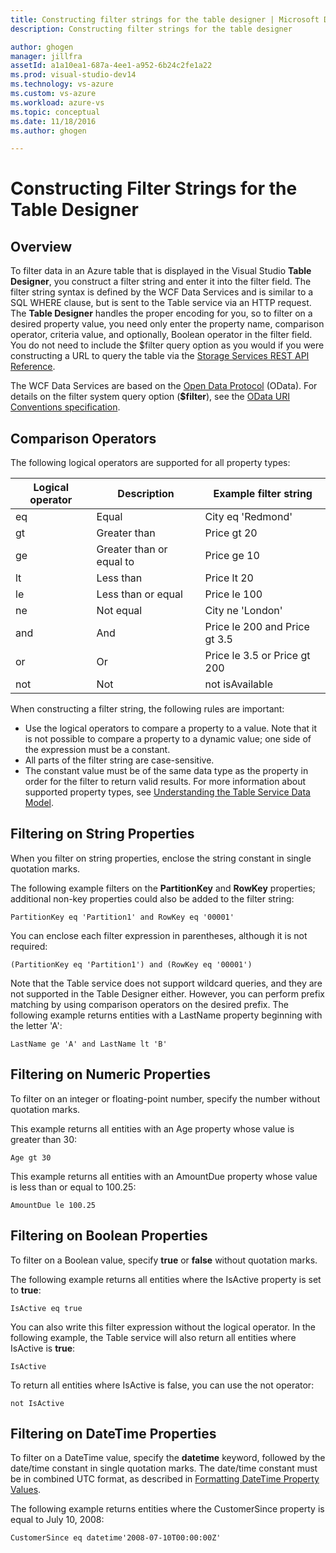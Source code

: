 ```yaml
---
title: Constructing filter strings for the table designer | Microsoft Docs
description: Constructing filter strings for the table designer

author: ghogen
manager: jillfra
assetId: a1a10ea1-687a-4ee1-a952-6b24c2fe1a22
ms.prod: visual-studio-dev14
ms.technology: vs-azure
ms.custom: vs-azure
ms.workload: azure-vs
ms.topic: conceptual
ms.date: 11/18/2016
ms.author: ghogen

---
```

# Constructing Filter Strings for the Table Designer
## Overview
To filter data in an Azure table that is displayed in the Visual Studio **Table Designer**, you construct a filter string and enter it into the filter field. The filter string syntax is defined by the WCF Data Services and is similar to a SQL WHERE clause, but is sent to the Table service via an HTTP request. The **Table Designer** handles the proper encoding for you, so to filter on a desired property value, you need only enter the property name, comparison operator, criteria value, and optionally, Boolean operator in the filter field. You do not need to include the $filter query option as you would if you were constructing a URL to query the table via the [Storage Services REST API Reference](https://go.microsoft.com/fwlink/p/?LinkId=400447).

The WCF Data Services are based on the [Open Data Protocol](https://go.microsoft.com/fwlink/p/?LinkId=214805) (OData). For details on the filter system query option (**$filter**), see the [OData URI Conventions specification](https://go.microsoft.com/fwlink/p/?LinkId=214806).

## Comparison Operators
The following logical operators are supported for all property types:

| Logical operator | Description | Example filter string |
| --- | --- | --- |
| eq |Equal |City eq 'Redmond' |
| gt |Greater than |Price gt 20 |
| ge |Greater than or equal to |Price ge 10 |
| lt |Less than |Price lt 20 |
| le |Less than or equal |Price le 100 |
| ne |Not equal |City ne 'London' |
| and |And |Price le 200 and Price gt 3.5 |
| or |Or |Price le 3.5 or Price gt 200 |
| not |Not |not isAvailable |

When constructing a filter string, the following rules are important:

* Use the logical operators to compare a property to a value. Note that it is not possible to compare a property to a dynamic value; one side of the expression must be a constant.
* All parts of the filter string are case-sensitive.
* The constant value must be of the same data type as the property in order for the filter to return valid results. For more information about supported property types, see [Understanding the Table Service Data Model](https://go.microsoft.com/fwlink/p/?LinkId=400448).

## Filtering on String Properties
When you filter on string properties, enclose the string constant in single quotation marks.

The following example filters on the **PartitionKey** and **RowKey** properties; additional non-key properties could also be added to the filter string:

```
PartitionKey eq 'Partition1' and RowKey eq '00001'
```

You can enclose each filter expression in parentheses, although it is not required:

```
(PartitionKey eq 'Partition1') and (RowKey eq '00001')
```

Note that the Table service does not support wildcard queries, and they are not supported in the Table Designer either. However, you can perform prefix matching by using comparison operators on the desired prefix. The following example returns entities with a LastName property beginning with the letter 'A':

```
LastName ge 'A' and LastName lt 'B'
```

## Filtering on Numeric Properties
To filter on an integer or floating-point number, specify the number without quotation marks.

This example returns all entities with an Age property whose value is greater than 30:

```
Age gt 30
```

This example returns all entities with an AmountDue property whose value is less than or equal to 100.25:

```
AmountDue le 100.25
```

## Filtering on Boolean Properties
To filter on a Boolean value, specify **true** or **false** without quotation marks.

The following example returns all entities where the IsActive property is set to **true**:

```
IsActive eq true
```

You can also write this filter expression without the logical operator. In the following example, the Table service will also return all entities where IsActive is **true**:

```
IsActive
```

To return all entities where IsActive is false, you can use the not operator:

```
not IsActive
```

## Filtering on DateTime Properties
To filter on a DateTime value, specify the **datetime** keyword, followed by the date/time constant in single quotation marks. The date/time constant must be in combined UTC format, as described in [Formatting DateTime Property Values](https://go.microsoft.com/fwlink/p/?LinkId=400449).

The following example returns entities where the CustomerSince property is equal to July 10, 2008:

```
CustomerSince eq datetime'2008-07-10T00:00:00Z'
```
